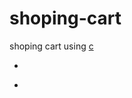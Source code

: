 # shoping-cart
shoping cart using <a href="https://github.com/PretheshP/shoping-cart-/blob/main/vvdn_shopping.c">c</a>


-
*
